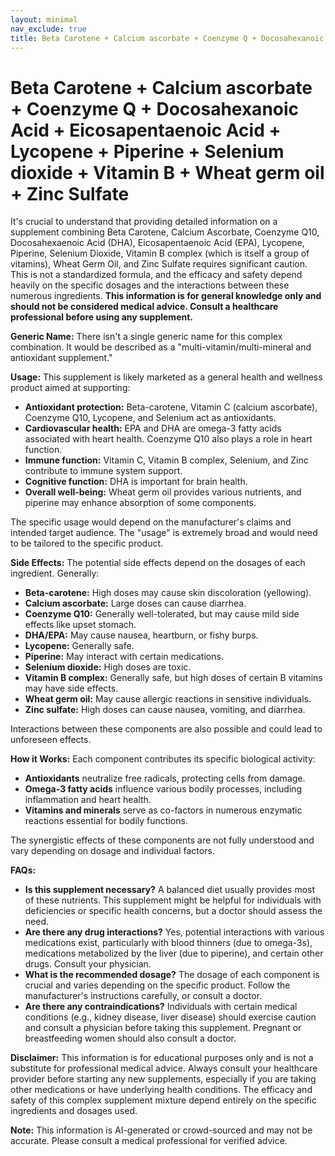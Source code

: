 ```yaml
---
layout: minimal
nav_exclude: true
title: Beta Carotene + Calcium ascorbate + Coenzyme Q + Docosahexanoic Acid + Eicosapentaenoic Acid + Lycopene + Piperine + Selenium dioxide + Vitamin B + Wheat germ oil + Zinc Sulfate
---
```


# Beta Carotene + Calcium ascorbate + Coenzyme Q + Docosahexanoic Acid + Eicosapentaenoic Acid + Lycopene + Piperine + Selenium dioxide + Vitamin B + Wheat germ oil + Zinc Sulfate

It's crucial to understand that providing detailed information on a supplement combining Beta Carotene, Calcium Ascorbate, Coenzyme Q10, Docosahexaenoic Acid (DHA), Eicosapentaenoic Acid (EPA), Lycopene, Piperine, Selenium Dioxide, Vitamin B complex (which is itself a group of vitamins), Wheat Germ Oil, and Zinc Sulfate requires significant caution.  This is not a standardized formula, and the efficacy and safety depend heavily on the specific dosages and the interactions between these numerous ingredients.  **This information is for general knowledge only and should not be considered medical advice. Consult a healthcare professional before using any supplement.**

**Generic Name:**  There isn't a single generic name for this complex combination.  It would be described as a "multi-vitamin/multi-mineral and antioxidant supplement."

**Usage:** This supplement is likely marketed as a general health and wellness product aimed at supporting:

* **Antioxidant protection:** Beta-carotene, Vitamin C (calcium ascorbate), Coenzyme Q10, Lycopene, and Selenium act as antioxidants.
* **Cardiovascular health:** EPA and DHA are omega-3 fatty acids associated with heart health. Coenzyme Q10 also plays a role in heart function.
* **Immune function:** Vitamin C, Vitamin B complex, Selenium, and Zinc contribute to immune system support.
* **Cognitive function:** DHA is important for brain health.
* **Overall well-being:** Wheat germ oil provides various nutrients, and piperine may enhance absorption of some components.

The specific usage would depend on the manufacturer's claims and intended target audience.  The "usage"  is extremely broad and would need to be tailored to the specific product.

**Side Effects:**  The potential side effects depend on the dosages of each ingredient.  Generally:

* **Beta-carotene:** High doses may cause skin discoloration (yellowing).
* **Calcium ascorbate:**  Large doses can cause diarrhea.
* **Coenzyme Q10:**  Generally well-tolerated, but may cause mild side effects like upset stomach.
* **DHA/EPA:**  May cause nausea, heartburn, or fishy burps.
* **Lycopene:** Generally safe.
* **Piperine:** May interact with certain medications.
* **Selenium dioxide:**  High doses are toxic.
* **Vitamin B complex:** Generally safe, but high doses of certain B vitamins may have side effects.
* **Wheat germ oil:** May cause allergic reactions in sensitive individuals.
* **Zinc sulfate:**  High doses can cause nausea, vomiting, and diarrhea.

Interactions between these components are also possible and could lead to unforeseen effects.


**How it Works:** Each component contributes its specific biological activity:

* **Antioxidants** neutralize free radicals, protecting cells from damage.
* **Omega-3 fatty acids** influence various bodily processes, including inflammation and heart health.
* **Vitamins and minerals** serve as co-factors in numerous enzymatic reactions essential for bodily functions.

The synergistic effects of these components are not fully understood and vary depending on dosage and individual factors.


**FAQs:**

* **Is this supplement necessary?**  A balanced diet usually provides most of these nutrients.  This supplement might be helpful for individuals with deficiencies or specific health concerns, but a doctor should assess the need.
* **Are there any drug interactions?** Yes, potential interactions with various medications exist, particularly with blood thinners (due to omega-3s), medications metabolized by the liver (due to piperine), and certain other drugs. Consult your physician.
* **What is the recommended dosage?**  The dosage of each component is crucial and varies depending on the specific product. Follow the manufacturer's instructions carefully, or consult a doctor.
* **Are there any contraindications?** Individuals with certain medical conditions (e.g., kidney disease, liver disease) should exercise caution and consult a physician before taking this supplement.  Pregnant or breastfeeding women should also consult a doctor.



**Disclaimer:** This information is for educational purposes only and is not a substitute for professional medical advice.  Always consult your healthcare provider before starting any new supplements, especially if you are taking other medications or have underlying health conditions.  The efficacy and safety of this complex supplement mixture depend entirely on the specific ingredients and dosages used.


**Note:** This information is AI-generated or crowd-sourced and may not be accurate. Please consult a medical professional for verified advice.
